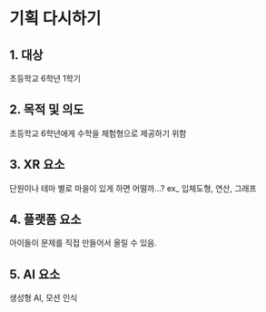 # 기획 다시하기

## 1. 대상
초등학교 6학년 1학기

## 2. 목적 및 의도
초등학교 6학년에게 수학을 체험형으로 제공하기 위함

## 3. XR 요소
단원이나 테마 별로 마을이 있게 하면 어떨까...?
ex_ 입체도형, 연산, 그래프

## 4. 플랫폼 요소
아이들이 문제를 직접 만들어서 올릴 수 있음.

## 5. AI 요소
생성형 AI, 모션 인식